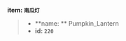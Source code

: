 <!-- BEGIN_AUTOGEN: do NOT edit in this block -->

**item: `南瓜灯`**

> * **name: ** Pumpkin_Lantern
> * **id: `220`**

<!-- END_AUTOGEN-->
